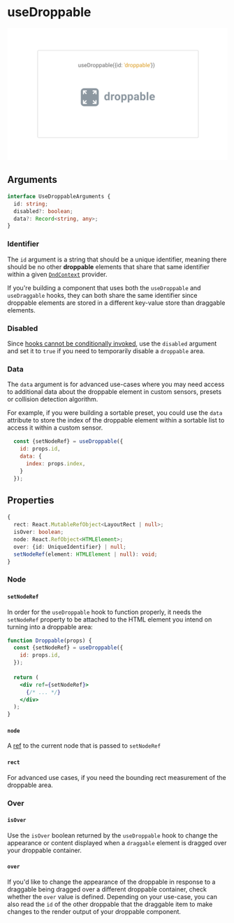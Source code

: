 # useDroppable

![](../../.gitbook/assets/droppable-1-.png)

## Arguments

```typescript
interface UseDroppableArguments {
  id: string;
  disabled?: boolean;
  data?: Record<string, any>;
}
```

### Identifier

The `id` argument is a string that should be a unique identifier, meaning there should be no other **droppable** elements that share that same identifier within a given [`DndContext`](../context-provider/) provider.

If you're building a component that uses both the `useDroppable` and `useDraggable` hooks, they can both share the same identifier since droppable elements are stored in a different key-value store than draggable elements.

### Disabled

Since [hooks cannot be conditionally invoked](https://reactjs.org/docs/hooks-rules.html), use the `disabled` argument and set it to `true` if you need to temporarily disable a `droppable` area.

### Data

The `data` argument is for advanced use-cases where you may need access to additional data about the droppable element in custom sensors, presets or collision detection algorithm. 

For example, if you were building a sortable preset, you could use the `data` attribute to store the index of the droppable element within a sortable list to access it within a custom sensor.

```jsx
  const {setNodeRef} = useDroppable({
    id: props.id,
    data: {
      index: props.index,
    }
  });
```

## Properties

```typescript
{
  rect: React.MutableRefObject<LayoutRect | null>;
  isOver: boolean;
  node: React.RefObject<HTMLElement>;
  over: {id: UniqueIdentifier} | null;
  setNodeRef(element: HTMLElement | null): void;
}
```

### Node

#### `setNodeRef`

In order for the `useDroppable` hook to function properly, it needs the `setNodeRef` property to be attached to the HTML element you intend on turning into a droppable area:

```jsx
function Droppable(props) {
  const {setNodeRef} = useDroppable({
    id: props.id,
  });
  
  return (
    <div ref={setNodeRef}>
      {/* ... */}
    </div>
  );
}
```

#### `node`

A [ref](https://reactjs.org/docs/refs-and-the-dom.html) to the current node that is passed to `setNodeRef`

#### `rect`

For advanced use cases, if you need the bounding rect measurement of the droppable area.

### Over

#### `isOver`

Use the `isOver` boolean returned by the `useDroppable` hook to change the appearance or content displayed when a `draggable` element is dragged over your droppable container. 

#### `over`

If you'd like to change the appearance of the droppable in response to a draggable being dragged over a different droppable container, check whether the `over` value is defined. Depending on your use-case, you can also read the `id` of the other droppable that the draggable item to make changes to the render output of your droppable component.

#### 

